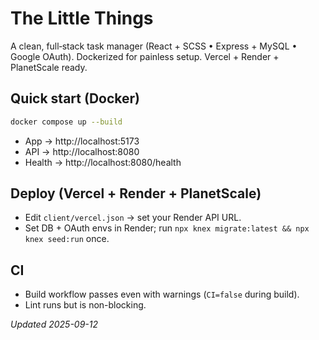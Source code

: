 # The Little Things

A clean, full‑stack task manager (React + SCSS • Express + MySQL • Google OAuth). Dockerized for painless setup. Vercel + Render + PlanetScale ready.

## Quick start (Docker)
```bash
docker compose up --build
```
- App → http://localhost:5173  
- API → http://localhost:8080  
- Health → http://localhost:8080/health

## Deploy (Vercel + Render + PlanetScale)
- Edit `client/vercel.json` → set your Render API URL.
- Set DB + OAuth envs in Render; run `npx knex migrate:latest && npx knex seed:run` once.

## CI
- Build workflow passes even with warnings (`CI=false` during build).
- Lint runs but is non-blocking.

_Updated 2025-09-12_
